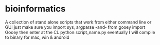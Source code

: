 # bioinformatics
A collection of stand alone scripts that work from either command line or GUI
just make sure you import sys, argparse -and- from gooey import Gooey
then enter at the CL python script_name.py
eventually I will compile to binary for mac, win & android

